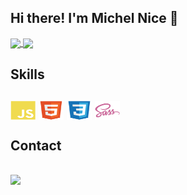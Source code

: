 ## Hi there! I'm Michel Nice 🤙

<p align="left">
  <a href="https://github.com/anuraghazra/github-readme-stats">
    <img height="150em"
      align="center"
      src="https://github-readme-stats.vercel.app/api/top-langs/?username=michelNice&layout=compact"
    />
  </a>
  <a href="https://github.com/anuraghazra/github-readme-stats">
    <img height="150em"
      align="center"
      src="https://github-readme-stats.vercel.app/api?username=michelNice&count_private=true&show_icons=true&custom_title=Github%20Status&hide=issues"
    />
  </a>
</p>
 <h2>Skills<h2/>
  <img align="center" alt="Rafa-Js" height="30" width="40" src="https://raw.githubusercontent.com/devicons/devicon/master/icons/javascript/javascript-plain.svg">
  <img align="center" alt="Rafa-HTML" height="30" width="40" src="https://raw.githubusercontent.com/devicons/devicon/master/icons/html5/html5-original.svg">
  <img align="center" alt="Rafa-CSS" height="30" width="40" src="https://raw.githubusercontent.com/devicons/devicon/master/icons/css3/css3-original.svg">
   <img align="center" alt="fran-sass" height="30" width="40" src="https://raw.githubusercontent.com/devicons/devicon/master/icons/sass/sass-original.svg">
</div>
<br>
<h2>Contact <h2/>
<div> 
  <a href="https://www.linkedin.com/in/michel-gouveia-de-oliveira-6b2812264/" target="_blank"><img src="https://img.shields.io/badge/-LinkedIn-%230077B5?style=for-the-badge&logo=linkedin&logoColor=white" target="_blank"></a> 
 
 
</div>
  



